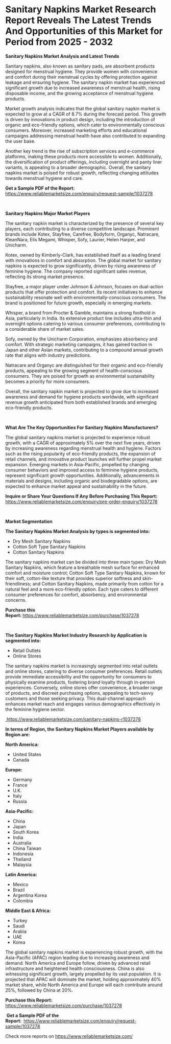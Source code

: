 <p><h1>Sanitary Napkins Market Research Report Reveals The Latest Trends And Opportunities of this Market for Period from 2025 - 2032</h1></p><p><strong>Sanitary Napkins Market Analysis and Latest Trends</strong></p>
<p><p>Sanitary napkins, also known as sanitary pads, are absorbent products designed for menstrual hygiene. They provide women with convenience and comfort during their menstrual cycles by offering protection against leakage and ensuring hygiene. The sanitary napkin market has experienced significant growth due to increased awareness of menstrual health, rising disposable income, and the growing acceptance of menstrual hygiene products. </p><p>Market growth analysis indicates that the global sanitary napkin market is expected to grow at a CAGR of 8.7% during the forecast period. This growth is driven by innovations in product design, including the introduction of organic and eco-friendly options, which cater to environmentally conscious consumers. Moreover, increased marketing efforts and educational campaigns addressing menstrual health have also contributed to expanding the user base. </p><p>Another key trend is the rise of subscription services and e-commerce platforms, making these products more accessible to women. Additionally, the diversification of product offerings, including overnight and panty liner variants, is appealing to a broader demographic. Overall, the sanitary napkins market is poised for robust growth, reflecting changing attitudes towards menstrual hygiene and care.</p></p>
<p><strong>Get a Sample PDF of the Report:&nbsp;</strong> <a href="https://www.reliablemarketsize.com/enquiry/request-sample/1037278?utm_campaign=1845&utm_medium=2&utm_source=Github&utm_content=ia&utm_term=06022025&utm_id=sanitary-napkins">https://www.reliablemarketsize.com/enquiry/request-sample/1037278</a></p>
<p>&nbsp;</p>
<p><strong>Sanitary Napkins Major Market Players</strong></p>
<p><p>The sanitary napkin market is characterized by the presence of several key players, each contributing to a diverse competitive landscape. Prominent brands include Kotex, Stayfree, Carefree, Bodyform, Organyc, Natracare, KleanNara, Elis Megami, Whisper, Sofy, Laurier, Helen Harper, and Unicharm. </p><p>Kotex, owned by Kimberly-Clark, has established itself as a leading brand with innovations in comfort and absorption. The global market for sanitary napkins is expected to grow significantly, driven by rising awareness of feminine hygiene. The company reported significant sales revenue, reflecting its strong market presence.</p><p>Stayfree, a major player under Johnson & Johnson, focuses on dual-action products that offer protection and comfort. Its recent initiatives to enhance sustainability resonate well with environmentally-conscious consumers. The brand is positioned for future growth, especially in emerging markets.</p><p>Whisper, a brand from Procter & Gamble, maintains a strong foothold in Asia, particularly in India. Its extensive product line includes ultra-thin and overnight options catering to various consumer preferences, contributing to a considerable share of market sales.</p><p>Sofy, owned by the Unicharm Corporation, emphasizes absorbency and comfort. With strategic marketing campaigns, it has gained traction in Japan and other Asian markets, contributing to a compound annual growth rate that aligns with industry predictions.</p><p>Natracare and Organyc are distinguished for their organic and eco-friendly products, appealing to the growing segment of health-conscious consumers. They are poised for growth as environmental sustainability becomes a priority for more consumers.</p><p>Overall, the sanitary napkin market is projected to grow due to increased awareness and demand for hygiene products worldwide, with significant revenue growth anticipated from both established brands and emerging eco-friendly products.</p></p>
<p>&nbsp;</p>
<p><strong>What Are The Key Opportunities For Sanitary Napkins Manufacturers?</strong></p>
<p><p>The global sanitary napkins market is projected to experience robust growth, with a CAGR of approximately 5% over the next five years, driven by increasing awareness regarding menstrual health and hygiene. Factors such as the rising popularity of eco-friendly products, the expansion of retail channels, and innovative product launches will further propel market expansion. Emerging markets in Asia-Pacific, propelled by changing consumer behaviors and improved access to feminine hygiene products, represent significant growth opportunities. Additionally, advancements in materials and designs, including organic and biodegradable options, are expected to enhance market appeal and sustainability in the future.</p></p>
<p><strong>Inquire or Share Your Questions If Any Before Purchasing This Report:</strong> <a href="https://www.reliablemarketsize.com/enquiry/pre-order-enquiry/1037278?utm_campaign=1845&utm_medium=2&utm_source=Github&utm_content=ia&utm_term=06022025&utm_id=sanitary-napkins">https://www.reliablemarketsize.com/enquiry/pre-order-enquiry/1037278</a></p>
<p>&nbsp;</p>
<p><strong>Market Segmentation</strong></p>
<p><strong>The Sanitary Napkins Market Analysis by types is segmented into:</strong></p>
<p><ul><li>Dry Mesh Sanitary Napkins</li><li>Cotton Soft Type Sanitary Napkins</li><li>Cotton Sanitary Napkins</li></ul></p>
<p><p>The sanitary napkins market can be divided into three main types: Dry Mesh Sanitary Napkins, which feature a breathable mesh surface for enhanced comfort and moisture control; Cotton Soft Type Sanitary Napkins, known for their soft, cotton-like texture that provides superior softness and skin-friendliness; and Cotton Sanitary Napkins, made primarily from cotton for a natural feel and a more eco-friendly option. Each type caters to different consumer preferences for comfort, absorbency, and environmental concerns.</p></p>
<p><strong>Purchase this Report:&nbsp;</strong><a href="https://www.reliablemarketsize.com/purchase/1037278?utm_campaign=1845&utm_medium=2&utm_source=Github&utm_content=ia&utm_term=06022025&utm_id=sanitary-napkins">https://www.reliablemarketsize.com/purchase/1037278</a></p>
<p>&nbsp;</p>
<p><strong>The Sanitary Napkins Market Industry Research by Application is segmented into:</strong></p>
<p><ul><li>Retail Outlets</li><li>Online Stores</li></ul></p>
<p><p>The sanitary napkins market is increasingly segmented into retail outlets and online stores, catering to diverse consumer preferences. Retail outlets provide immediate accessibility and the opportunity for consumers to physically examine products, fostering brand loyalty through in-person experiences. Conversely, online stores offer convenience, a broader range of products, and discreet purchasing options, appealing to tech-savvy customers and those seeking privacy. This dual-channel approach enhances market reach and engages various demographics effectively in the feminine hygiene sector.</p></p>
<p><a href="https://www.reliablemarketsize.com/sanitary-napkins-r1037278?utm_campaign=1845&utm_medium=2&utm_source=Github&utm_content=ia&utm_term=06022025&utm_id=sanitary-napkins">&nbsp;https://www.reliablemarketsize.com/sanitary-napkins-r1037278</a></p>
<p><strong>In terms of Region, the Sanitary Napkins Market Players available by Region are:</strong></p>
<p>
    <p> <strong> North America: </strong>
        <ul>
            <li>United States</li>
            <li>Canada</li>
        </ul>
        </p> 
    <p> <strong> Europe: </strong>
        <ul>
            <li>Germany</li>
            <li>France</li>
            <li>U.K.</li>
            <li>Italy</li>
            <li>Russia</li>
        </ul>
        </p> 
    <p> <strong> Asia-Pacific: </strong>
        <ul>
            <li>China</li>
            <li>Japan</li>
            <li>South Korea</li>
            <li>India</li>
            <li>Australia</li>
            <li>China Taiwan</li>
            <li>Indonesia</li>
            <li>Thailand</li>
            <li>Malaysia</li>
        </ul>
        </p> 
    <p> <strong> Latin America: </strong>
        <ul>
            <li>Mexico</li>
            <li>Brazil</li>
            <li>Argentina Korea</li>
            <li>Colombia</li>
        </ul>
        </p> 
    <p> <strong> Middle East & Africa: </strong>
        <ul>
            <li>Turkey</li>
            <li>Saudi</li>
            <li>Arabia</li>
            <li>UAE</li>
            <li>Korea</li>
        </ul>
    </p>
    </p>
<p><p>The global sanitary napkins market is experiencing robust growth, with the Asia-Pacific (APAC) region leading due to increasing awareness and demand. North America and Europe follow, driven by advanced retail infrastructure and heightened health consciousness. China is also witnessing significant growth, largely propelled by its vast population. It is projected that APAC will dominate the market, holding approximately 40% market share, while North America and Europe will each contribute around 25%, followed by China at 20%.</p></p>
<p><strong>Purchase this Report: </strong><a href="https://www.reliablemarketsize.com/purchase/1037278?utm_campaign=1845&utm_medium=2&utm_source=Github&utm_content=ia&utm_term=06022025&utm_id=sanitary-napkins">https://www.reliablemarketsize.com/purchase/1037278</a></p>
<p>&nbsp;<strong>Get a Sample PDF of the Report:&nbsp;&nbsp;</strong><a href="https://www.reliablemarketsize.com/enquiry/request-sample/1037278?utm_campaign=1845&utm_medium=2&utm_source=Github&utm_content=ia&utm_term=06022025&utm_id=sanitary-napkins">https://www.reliablemarketsize.com/enquiry/request-sample/1037278</a></p>
<p><strong></strong></p>
<p>Check more reports on <a href="https://www.reliablemarketsize.com/?utm_campaign=1845&utm_medium=2&utm_source=Github&utm_content=ia&utm_term=06022025&utm_id=sanitary-napkins">https://www.reliablemarketsize.com/</a></p>